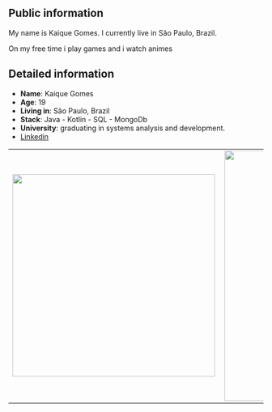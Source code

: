 ## Public information

My name is Kaique Gomes. I currently live in São Paulo, Brazil. 

On my free time i play games and i watch animes

## Detailed information

* **Name**: Kaique Gomes
* **Age**: 19
* **Living in**: São Paulo, Brazil
* **Stack**: Java - Kotlin - SQL - MongoDb
* **University**: graduating in systems analysis and development.
* <a href="https://www.linkedin.com/in/kaiquepill/">Linkedin</a>

<center>
  <table>  
    <tr>
        <td><img width="400px" align="left" src="https://github-readme-stats.vercel.app/api/top-langs/?username=kaiquepill&hide=html&layout=compact&theme=dark"/></td>
        <td><img width="495px" align="left" src="https://github-readme-stats.vercel.app/api?username=kaiquepill&theme=dark"/></td>
    </tr>   
  </table>
</center> 

